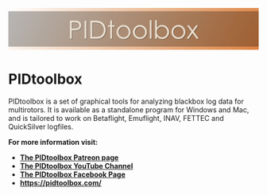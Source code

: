 ![](images/PTBwideImage.jpeg)

# PIDtoolbox

PIDtoolbox is a set of graphical tools for analyzing blackbox log data for multirotors. It is available as a standalone program for Windows and Mac, and is tailored to work on Betaflight, Emuflight, INAV, FETTEC and QuickSilver logfiles. 

**For more information visit:**

* [**The PIDtoolbox Patreon page**](https://www.patreon.com/ThePIDtoolboxGuy)
* [**The PIDtoolbox YouTube Channel**](https://www.youtube.com/c/PIDtoolbox) 
* **[The PIDtoolbox Facebook Page](https://www.facebook.com/ThePIDtoolboxGuy)**
* **https://pidtoolbox.com/**
